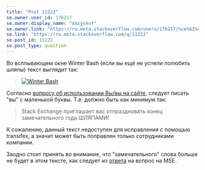 ```yaml
---
title: "Post 11222"
se.owner.user_id: 176217
se.owner.display_name: "αλεχολυτ"
se.owner.link: "https://ru.meta.stackoverflow.com/users/176217/%ce%b1%ce%bb%ce%b5%cf%87%ce%bf%ce%bb%cf%85%cf%84"
se.link: "https://ru.meta.stackoverflow.com/q/11222"
se.post_id: 11222
se.post_type: question
---
```

<p>Во всплывающем окне Winter Bash (если вы ещё не успели полюбить шляпы) текст выглядит так:</p>
<blockquote>
<p><a href="https://i.stack.imgur.com/Q2IO6.png" rel="nofollow noreferrer"><img src="https://i.stack.imgur.com/Q2IO6.png" alt="Winter Bash" /></a></p>
</blockquote>
<p>Согласно <a href="https://ru.meta.stackoverflow.com/q/3318/176217">вопросу об использовании Вы/вы на сайте</a>, следует писать &quot;вы&quot; с маленькой буквы. Т.е. должно быть как минимум так:</p>
<blockquote>
<p>Stack Exchange приглашает вас отпраздновать конец замечательного года ШЛЯПАМИ!</p>
</blockquote>
<p>К сожалению, данный текст недоступен для исправления с помощью transifex, а значит может быть поправлен только сотрудниками компании.</p>
<p>Заодно стоит принять во внимание, что &quot;замечательного&quot; слова больше не будет в этом тексте, как следует из <a href="https://meta.stackexchange.com/a/357968/339911">ответа</a> на вопрос на MSE.</p>
